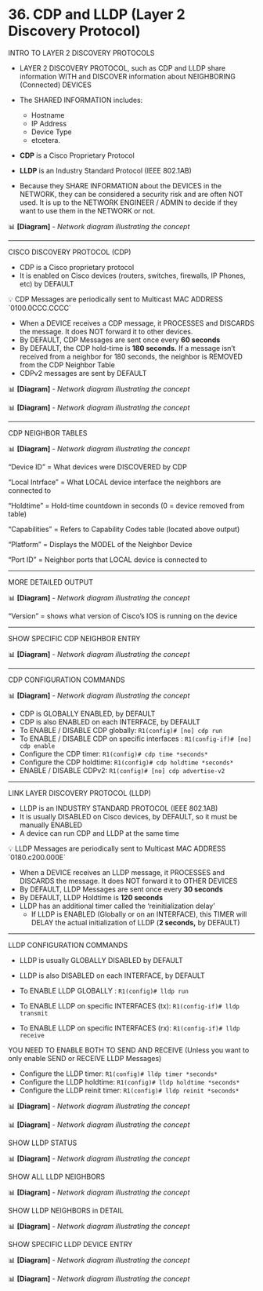 # 36. CDP and LLDP (Layer 2 Discovery Protocol)

INTRO TO LAYER 2 DISCOVERY PROTOCOLS

- LAYER 2 DISCOVERY PROTOCOL, such as CDP and LLDP share information WITH and DISCOVER information about NEIGHBORING (Connected) DEVICES

- The SHARED INFORMATION includes:
    - Hostname
    - IP Address
    - Device Type
    - etcetera.

- **CDP** is a Cisco Proprietary Protocol
- **LLDP** is an Industry Standard Protocol (IEEE 802.1AB)

- Because they SHARE INFORMATION about the DEVICES in the NETWORK, they can be considered a security risk and are often NOT used. It is up to the NETWORK ENGINEER / ADMIN to decide if they want to use them in the NETWORK or not.

📊 **[Diagram]** - *Network diagram illustrating the concept*

---

CISCO DISCOVERY PROTOCOL (CDP)

- CDP is a Cisco proprietary protocol
- It is enabled on Cisco devices (routers, switches, firewalls, IP Phones, etc) by DEFAULT

<aside>
💡 CDP Messages are periodically sent to Multicast MAC ADDRESS `0100.0CCC.CCCC`

</aside>


- When a DEVICE receives a CDP message, it PROCESSES and DISCARDS the message. It does NOT forward it to other devices.
- By DEFAULT, CDP Messages are sent once every **60 seconds**
- By DEFAULT, the CDP hold-time is **180 seconds.** If a message isn’t received from a neighbor for 180 seconds, the neighbor is REMOVED from the CDP Neighbor Table
- CDPv2 messages are sent by DEFAULT

📊 **[Diagram]** - *Network diagram illustrating the concept*

📊 **[Diagram]** - *Network diagram illustrating the concept*

---

CDP NEIGHBOR TABLES

📊 **[Diagram]** - *Network diagram illustrating the concept*

“Device ID” = What devices were DISCOVERED by CDP

“Local Intrface” = What LOCAL device interface the neighbors are connected to

“Holdtime” = Hold-time countdown in seconds (0 = device removed from table)

“Capabilities” = Refers to Capability Codes table (located above output)

“Platform” = Displays the MODEL of the Neighbor Device

“Port ID” = Neighbor ports that LOCAL device is connected to

---

MORE DETAILED OUTPUT

📊 **[Diagram]** - *Network diagram illustrating the concept*

“Version” = shows what version of Cisco’s IOS is running on the device

---

SHOW SPECIFIC CDP NEIGHBOR ENTRY

📊 **[Diagram]** - *Network diagram illustrating the concept*

---

CDP CONFIGURATION COMMANDS

📊 **[Diagram]** - *Network diagram illustrating the concept*

- CDP is GLOBALLY ENABLED, by DEFAULT
- CDP is also ENABLED on each INTERFACE, by DEFAULT
- To ENABLE / DISABLE CDP globally: `R1(config)# [no] cdp run`
- To ENABLE / DISABLE CDP on specific interfaces : `R1(config-if)# [no] cdp enable`
- Configure the CDP timer: `R1(config)# cdp time *seconds*`
- Configure the CDP holdtime: `R1(config)# cdp holdtime *seconds*`
- ENABLE / DISABLE CDPv2: `R1(config)# [no] cdp advertise-v2`

 

---

LINK LAYER DISCOVERY PROTOCOL (LLDP)

- LLDP is an INDUSTRY STANDARD PROTOCOL (IEEE 802.1AB)
- It is usually DISABLED on Cisco devices, by DEFAULT, so it must be manually ENABLED
- A device can run CDP and LLDP at the same time

<aside>
💡 LLDP Messages are periodically sent to Multicast MAC ADDRESS `0180.c200.000E`

</aside>

- When a DEVICE receives an LLDP message, it PROCESSES and DISCARDS the message. It does NOT forward it to OTHER DEVICES
- By DEFAULT, LLDP Messages are sent once every **30 seconds**
- By DEFAULT, LLDP Holdtime is **120 seconds**
- LLDP has an additional timer called the ‘reinitialization delay’
    - If LLDP is ENABLED (Globally or on an INTERFACE), this TIMER will DELAY the actual initialization of LLDP (**2 seconds,** by DEFAULT)

---

LLDP CONFIGURATION COMMANDS

- LLDP is usually GLOBALLY DISABLED by DEFAULT
- LLDP is also DISABLED on each INTERFACE, by DEFAULT

- To ENABLE LLDP GLOBALLY : `R1(config)# lldp run`

- To ENABLE LLDP on specific INTERFACES (tx): `R1(config-if)# lldp transmit`
- To ENABLE LLDP on specific INTERFACES (rx): `R1(config-if)# lldp receive`

YOU NEED TO ENABLE BOTH TO SEND AND RECEIVE (Unless you want to only enable SEND or RECEIVE LLDP Messages)

 

- Configure the LLDP timer: `R1(config)# lldp timer *seconds*`
- Configure the LLDP holdtime: `R1(config)# lldp holdtime *seconds*`
- Configure the LLDP reinit timer: `R1(config)# lldp reinit *seconds*`

📊 **[Diagram]** - *Network diagram illustrating the concept*

📊 **[Diagram]** - *Network diagram illustrating the concept*

SHOW LLDP STATUS

📊 **[Diagram]** - *Network diagram illustrating the concept*

SHOW ALL LLDP NEIGHBORS

📊 **[Diagram]** - *Network diagram illustrating the concept*

SHOW LLDP NEIGHBORS in DETAIL

📊 **[Diagram]** - *Network diagram illustrating the concept*

SHOW SPECIFIC LLDP DEVICE ENTRY

📊 **[Diagram]** - *Network diagram illustrating the concept*

📊 **[Diagram]** - *Network diagram illustrating the concept*

